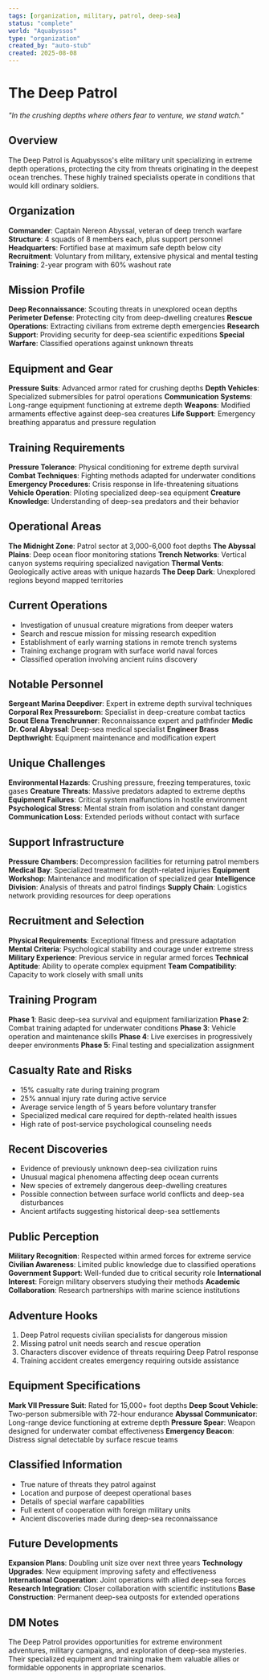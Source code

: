 ```yaml
---
tags: [organization, military, patrol, deep-sea]
status: "complete"
world: "Aquabyssos"
type: "organization"
created_by: "auto-stub"
created: 2025-08-08
---
```


# The Deep Patrol

*"In the crushing depths where others fear to venture, we stand watch."*

## Overview
The Deep Patrol is Aquabyssos's elite military unit specializing in extreme depth operations, protecting the city from threats originating in the deepest ocean trenches. These highly trained specialists operate in conditions that would kill ordinary soldiers.

## Organization
**Commander**: Captain Nereon Abyssal, veteran of deep trench warfare
**Structure**: 4 squads of 8 members each, plus support personnel
**Headquarters**: Fortified base at maximum safe depth below city
**Recruitment**: Voluntary from military, extensive physical and mental testing
**Training**: 2-year program with 60% washout rate

## Mission Profile
**Deep Reconnaissance**: Scouting threats in unexplored ocean depths
**Perimeter Defense**: Protecting city from deep-dwelling creatures
**Rescue Operations**: Extracting civilians from extreme depth emergencies
**Research Support**: Providing security for deep-sea scientific expeditions
**Special Warfare**: Classified operations against unknown threats

## Equipment and Gear
**Pressure Suits**: Advanced armor rated for crushing depths
**Depth Vehicles**: Specialized submersibles for patrol operations
**Communication Systems**: Long-range equipment functioning at extreme depth
**Weapons**: Modified armaments effective against deep-sea creatures
**Life Support**: Emergency breathing apparatus and pressure regulation

## Training Requirements
**Pressure Tolerance**: Physical conditioning for extreme depth survival
**Combat Techniques**: Fighting methods adapted for underwater conditions
**Emergency Procedures**: Crisis response in life-threatening situations
**Vehicle Operation**: Piloting specialized deep-sea equipment
**Creature Knowledge**: Understanding of deep-sea predators and their behavior

## Operational Areas
**The Midnight Zone**: Patrol sector at 3,000-6,000 foot depths
**The Abyssal Plains**: Deep ocean floor monitoring stations
**Trench Networks**: Vertical canyon systems requiring specialized navigation
**Thermal Vents**: Geologically active areas with unique hazards
**The Deep Dark**: Unexplored regions beyond mapped territories

## Current Operations
- Investigation of unusual creature migrations from deeper waters
 - Search and rescue mission for missing research expedition
- Establishment of early warning stations in remote trench systems
- Training exchange program with surface world naval forces
- Classified operation involving ancient ruins discovery

## Notable Personnel
**Sergeant Marina Deepdiver**: Expert in extreme depth survival techniques
**Corporal Rex Pressureborn**: Specialist in deep-creature combat tactics
**Scout Elena Trenchrunner**: Reconnaissance expert and pathfinder
**Medic Dr. Coral Abyssal**: Deep-sea medical specialist
**Engineer Brass Depthwright**: Equipment maintenance and modification expert

## Unique Challenges
**Environmental Hazards**: Crushing pressure, freezing temperatures, toxic gases
**Creature Threats**: Massive predators adapted to extreme depths
**Equipment Failures**: Critical system malfunctions in hostile environment
**Psychological Stress**: Mental strain from isolation and constant danger
**Communication Loss**: Extended periods without contact with surface

## Support Infrastructure
**Pressure Chambers**: Decompression facilities for returning patrol members
**Medical Bay**: Specialized treatment for depth-related injuries
**Equipment Workshop**: Maintenance and modification of specialized gear
**Intelligence Division**: Analysis of threats and patrol findings
**Supply Chain**: Logistics network providing resources for deep operations

## Recruitment and Selection
**Physical Requirements**: Exceptional fitness and pressure adaptation
**Mental Criteria**: Psychological stability and courage under extreme stress
**Military Experience**: Previous service in regular armed forces
**Technical Aptitude**: Ability to operate complex equipment
**Team Compatibility**: Capacity to work closely with small units

## Training Program
**Phase 1**: Basic deep-sea survival and equipment familiarization
**Phase 2**: Combat training adapted for underwater conditions
**Phase 3**: Vehicle operation and maintenance skills
**Phase 4**: Live exercises in progressively deeper environments
**Phase 5**: Final testing and specialization assignment

## Casualty Rate and Risks
- 15% casualty rate during training program
 - 25% annual injury rate during active service
- Average service length of 5 years before voluntary transfer
- Specialized medical care required for depth-related health issues
- High rate of post-service psychological counseling needs

## Recent Discoveries
- Evidence of previously unknown deep-sea civilization ruins
 - Unusual magical phenomena affecting deep ocean currents
- New species of extremely dangerous deep-dwelling creatures
- Possible connection between surface world conflicts and deep-sea disturbances
- Ancient artifacts suggesting historical deep-sea settlements

## Public Perception
**Military Recognition**: Respected within armed forces for extreme service
**Civilian Awareness**: Limited public knowledge due to classified operations
**Government Support**: Well-funded due to critical security role
**International Interest**: Foreign military observers studying their methods
**Academic Collaboration**: Research partnerships with marine science institutions

## Adventure Hooks
1. Deep Patrol requests civilian specialists for dangerous mission
2. Missing patrol unit needs search and rescue operation
3. Characters discover evidence of threats requiring Deep Patrol response
4. Training accident creates emergency requiring outside assistance

## Equipment Specifications
**Mark VII Pressure Suit**: Rated for 15,000+ foot depths
**Deep Scout Vehicle**: Two-person submersible with 72-hour endurance
**Abyssal Communicator**: Long-range device functioning at extreme depth
**Pressure Spear**: Weapon designed for underwater combat effectiveness
**Emergency Beacon**: Distress signal detectable by surface rescue teams

## Classified Information
- True nature of threats they patrol against
 - Location and purpose of deepest operational bases
- Details of special warfare capabilities
- Full extent of cooperation with foreign military units
- Ancient discoveries made during deep-sea reconnaissance

## Future Developments
**Expansion Plans**: Doubling unit size over next three years
**Technology Upgrades**: New equipment improving safety and effectiveness
**International Cooperation**: Joint operations with allied deep-sea forces
**Research Integration**: Closer collaboration with scientific institutions
**Base Construction**: Permanent deep-sea outposts for extended operations

## DM Notes
The Deep Patrol provides opportunities for extreme environment adventures, military campaigns, and exploration of deep-sea mysteries. Their specialized equipment and training make them valuable allies or formidable opponents in appropriate scenarios.
